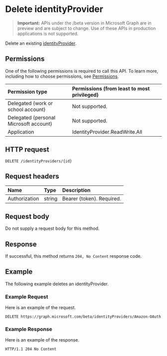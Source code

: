 # Delete identityProvider

> **Important:** APIs under the /beta version in Microsoft Graph are in preview and are subject to change. Use of these APIs in production applications is not supported.

Delete an existing [identityProvider](../resources/identityprovider.md).

## Permissions

One of the following permissions is required to call this API. To learn more, including how to choose permissions, see [Permissions](../../../concepts/permissions_reference.md).

|Permission type      | Permissions (from least to most privileged)              |
|:--------------------|:---------------------------------------------------------|
|Delegated (work or school account)|Not supported.|
|Delegated (personal Microsoft account)| Not supported.|
|Application|IdentityProvider.ReadWrite.All|


## HTTP request

```http
DELETE /identityProviders/{id}
```

## Request headers

| Name       | Type | Description|
|:---------------|:--------|:----------|
| Authorization  | string  | Bearer {token}. Required. |

## Request body

Do not supply a request body for this method.

## Response

If successful, this method returns `204, No Content` response code.

## Example

The following example deletes an identityProvider.

### Example Request

Here is an example of the request.

```http
DELETE https://graph.microsoft.com/beta/identityProviders/Amazon-OAuth
```

### Example Response

Here is an example of the response.

```http
HTTP/1.1 204 No Content
```
